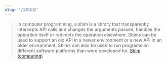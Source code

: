 ```yaml
---
slug: '/12D51C'
---
```


> In computer programming, a shim is a library that transparently intercepts API calls and changes the arguments passed, handles the operation itself or redirects the operation elsewhere. Shims can be used to support an old API in a newer environment or a new API in an older environment. Shims can also be used to run programs on different software platforms than were developed for. [Shim (computing)](<https://en.wikipedia.org/wiki/Shim_(computing)>)
